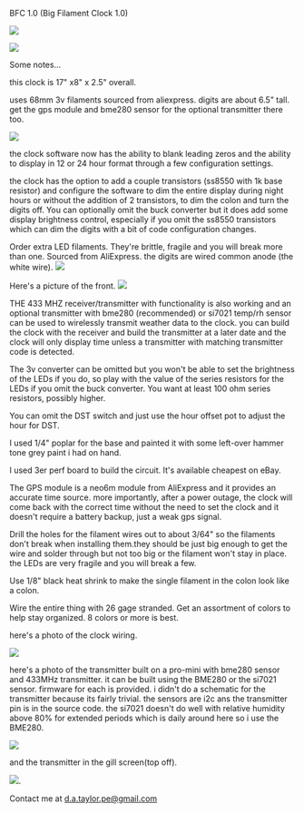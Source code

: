 BFC 1.0 (Big Filament Clock 1.0)

![](https://github.com/raleighcopter/big_led_clock/blob/main/clock.gif)

![](https://raw.githubusercontent.com/raleighcopter/big_led_clock/main/clock.jpg)

Some notes...

this clock is 17" x8" x 2.5" overall.

uses 68mm 3v filaments sourced from aliexpress. digits are about 6.5" tall. get the gps module and bme280 sensor for the optional transmitter there too.

![](https://github.com/raleighcopter/big_led_clock/blob/main/filaments.jpg)

the clock software now has the ability to blank leading zeros and the ability to display in 12 or 24 hour format through a few configuration settings.

the clock has the option to add a couple transistors (ss8550 with 1k base resistor) and configure the software to dim the entire display during night hours or without the addition of 2 transistors, to dim the colon and turn the digits off. You can optionally omit the buck converter but it does add some display brightness control, especially if you omit the ss8550 transistors which can dim the digits with a bit of code configuration changes.

Order extra LED filaments. They're brittle, fragile and you will break more than one. Sourced from AliExpress. the digits are wired common anode (the white wire).
![](https://github.com/raleighcopter/big_led_clock/blob/main/digit_back.jpg)

Here's a picture of the front.
![](https://github.com/raleighcopter/big_led_clock/blob/main/digit.jpg)

THE 433 MHZ receiver/transmitter with functionality is also working and an optional transmitter with bme280 (recommended) or si7021 temp/rh sensor can be used to wirelessly transmit weather data to the clock. you can build the clock with the receiver and build the transmitter at a later date and the clock will only display time unless a transmitter with matching transmitter code is detected.

The 3v converter can be omitted but you won't be able to set the brightness of the LEDs if you do, so play with the value of the series resistors for the LEDs if you omit the buck converter. You want at least 100 ohm series resistors, possibly higher.
  
You can omit the DST switch and just use the hour offset pot to adjust the hour for DST.

I used 1/4" poplar for the base and painted it with some left-over hammer tone grey paint i had on hand.

I used 3er perf board to build the circuit. It's available cheapest on eBay.

The GPS module is a neo6m module from AliExpress and it provides an accurate time source. more importantly, after a power outage, the clock will come back with the correct time without the need to set the clock and it doesn't require a battery backup, just a weak gps signal.

Drill the holes for the filament wires out to about 3/64" so the filaments don't break when installing them.they should be just big enough to get the wire and solder through but not too big or the filament won't stay in place. the LEDs are very fragile and you will break a few.

Use 1/8" black heat shrink to make the single filament in the colon look like a colon.

Wire the entire thing with 26 gage stranded. Get an assortment of colors to help stay organized. 8 colors or more is best.

here's a photo of the clock wiring.

![](https://raw.githubusercontent.com/raleighcopter/big_led_clock/main/clock_bottom.jpg)

here's a photo of the transmitter built on a pro-mini with bme280 sensor and 433MHz transmitter. it can be built using the BME280 or the si7021 sensor. firmware for each is provided. i didn't do a schematic for the transmitter because its fairly trivial. the sensors are i2c ans the transmitter pin is in the source code. the si7021 doesn't do well with relative humidity above 80% for extended periods which is daily around here so i use the BME280. 

![](https://raw.githubusercontent.com/raleighcopter/big_led_clock/main/transmitter.jpg)

and the transmitter in the gill screen(top off).

![](https://raw.githubusercontent.com/raleighcopter/big_led_clock/main/TX_in_the_bracket.jpg).

Contact me at d.a.taylor.pe@gmail.com
